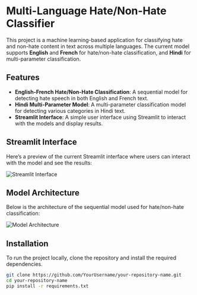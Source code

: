 # Multi-Language Hate/Non-Hate Classifier

This project is a machine learning-based application for classifying hate and non-hate content in text across multiple languages. The current model supports **English** and **French** for hate/non-hate classification, and **Hindi** for multi-parameter classification.

## Features

- **English-French Hate/Non-Hate Classification**: A sequential model for detecting hate speech in both English and French text.
- **Hindi Multi-Parameter Model**: A multi-parameter classification model for detecting various categories in Hindi text.
- **Streamlit Interface**: A simple user interface using Streamlit to interact with the models and display results.

## Streamlit Interface

Here’s a preview of the current Streamlit interface where users can interact with the model and see the results:

![Streamlit Interface](images/streamlit_interface.png)

## Model Architecture

Below is the architecture of the sequential model used for hate/non-hate classification:

![Model Architecture](images/model_architecture.png)

## Installation

To run the project locally, clone the repository and install the required dependencies.

```bash
git clone https://github.com/YourUsername/your-repository-name.git
cd your-repository-name
pip install -r requirements.txt
